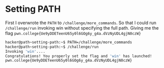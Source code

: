 # Setting PATH

First I overwrote the `PATH` to `/challenge/more_commands`. So that I could run `/challenge/run` invoking win without specifying the full path. Giving me the flag `pwn.college{Ue9yDDETeenU65y0l6GOg6y_g4a.dVzNyUDL4gjN0czW}`

```bash
hacker@path~setting-path:~$ PATH=/challenge/more_commands
hacker@path~setting-path:~$ /challenge/run
Invoking 'win'....
Congratulations! You properly set the flag and 'win' has launched!
pwn.college{Ue9yDDETeenU65y0l6GOg6y_g4a.dVzNyUDL4gjN0czW}
```
